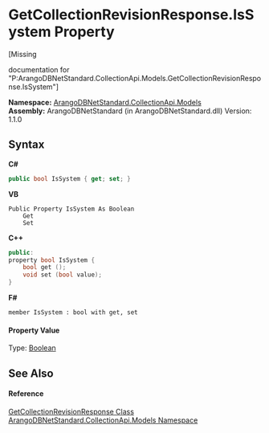 # GetCollectionRevisionResponse.IsSystem Property 
 

\[Missing <summary> documentation for "P:ArangoDBNetStandard.CollectionApi.Models.GetCollectionRevisionResponse.IsSystem"\]

**Namespace:**&nbsp;<a href="eddef630-2e74-9b99-ee5b-91305adea48b">ArangoDBNetStandard.CollectionApi.Models</a><br />**Assembly:**&nbsp;ArangoDBNetStandard (in ArangoDBNetStandard.dll) Version: 1.1.0

## Syntax

**C#**<br />
``` C#
public bool IsSystem { get; set; }
```

**VB**<br />
``` VB
Public Property IsSystem As Boolean
	Get
	Set
```

**C++**<br />
``` C++
public:
property bool IsSystem {
	bool get ();
	void set (bool value);
}
```

**F#**<br />
``` F#
member IsSystem : bool with get, set

```


#### Property Value
Type: <a href="https://docs.microsoft.com/dotnet/api/system.boolean" target="_blank" rel="noopener noreferrer">Boolean</a>

## See Also


#### Reference
<a href="6c8a891b-e2a1-0a19-ac73-3bf0c6ace3b0">GetCollectionRevisionResponse Class</a><br /><a href="eddef630-2e74-9b99-ee5b-91305adea48b">ArangoDBNetStandard.CollectionApi.Models Namespace</a><br />
